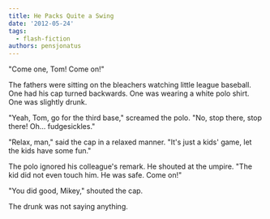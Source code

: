 ```yaml
---
title: He Packs Quite a Swing
date: '2012-05-24'
tags:
  - flash-fiction
authors: pensjonatus
---
```


"Come one, Tom! Come on!"

The fathers were sitting on the bleachers watching little league baseball. One
had his cap turned backwards. One was wearing a white polo shirt. One was
slightly drunk.

<!-- truncate -->

"Yeah, Tom, go for the third base," screamed the polo. "No, stop there, stop
there! Oh... fudgesickles."

"Relax, man," said the cap in a relaxed manner. "It's just a kids' game, let the
kids have some fun."

The polo ignored his colleague's remark. He shouted at the umpire. "The kid did
not even touch him. He was safe. Come on!"

"You did good, Mikey," shouted the cap.

The drunk was not saying anything.

